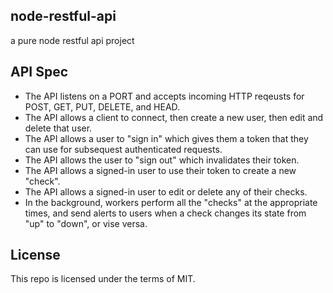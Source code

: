 ## node-restful-api
a pure node restful api project

## API Spec
- The API listens on a PORT and accepts incoming HTTP reqeusts for POST, GET, PUT, DELETE, and HEAD.
- The API allows a client to connect, then create a new user, then edit and delete that user.
- The API allows a user to "sign in" which gives them a token that they can use for subsequest authenticated requests.
- The API allows the user to "sign out" which invalidates their token.
- The API allows a signed-in user to use their token to create a new "check".
- The API allows a signed-in user to edit or delete any of their checks.
- In the background, workers perform all the "checks" at the appropriate times, and send alerts to users when a check changes its state from "up" to "down", or vise versa.

## License
This repo is licensed under the terms of MIT.
